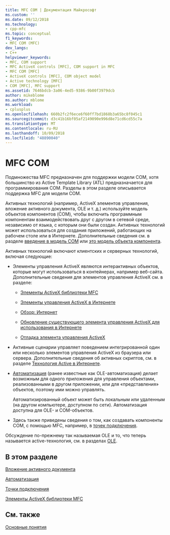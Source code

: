 ```yaml
---
title: MFC COM | Документация Майкрософт
ms.custom: ''
ms.date: 09/12/2018
ms.technology:
- cpp-mfc
ms.topic: conceptual
f1_keywords:
- MFC COM (MFC)
dev_langs:
- C++
helpviewer_keywords:
- MFC, COM support
- MFC ActiveX controls [MFC], COM support in MFC
- MFC COM [MFC]
- ActiveX controls [MFC], COM object model
- Active technology [MFC]
- COM [MFC], MFC support
ms.assetid: 7646bdcb-3a06-4ed5-9386-9b00f3979dcb
author: mikeblome
ms.author: mblome
ms.workload:
- cplusplus
ms.openlocfilehash: 660b2fc2f6ece6f60ff7bd1868b3a65bc8f045c1
ms.sourcegitcommit: d3c41b16bf05af2149090e996d8e71cd6cd55c7a
ms.translationtype: MT
ms.contentlocale: ru-RU
ms.lasthandoff: 10/09/2018
ms.locfileid: "48890040"
---
```

# <a name="mfc-com"></a>MFC COM

Подмножества MFC предназначен для поддержки модели COM, хотя большинство из Active Template Library (ATL) предназначается для программирования COM. Разделы в этом разделе описывается поддержка MFC для модели COM.

Активных технологий (например, ActiveX элементов управления, вложение активного документа, OLE и т. д.) используйте модель объектов компонентов (COM), чтобы включить программным компонентам взаимодействовать друг с другом в сетевой среде, независимо от языка, с которым они были создан. Активных технологий может использоваться для создания приложений, работающих на рабочем столе или в Интернете. Дополнительные сведения см. в разделе [введение в модель COM](../atl/introduction-to-com.md) или [это модель объекта компонента](/windows/desktop/com/the-component-object-model).

Активных технологий включают клиентских и серверных технологий, включая следующие:

- Элементы управления ActiveX являются интерактивных объектов, которые могут использоваться в контейнерах, например веб-сайта. Дополнительные сведения для элементов управления ActiveX см. в разделе:

   - [Элементы ActiveX библиотеки MFC](../mfc/mfc-activex-controls.md)

   - [Элементы управления ActiveX в Интернете](../mfc/activex-controls-on-the-internet.md)

   - [Обзор: Интернет](../mfc/mfc-internet-programming-basics.md)

   - [Обновление существующего элемента управления ActiveX для использования в Интернете](../mfc/upgrading-an-existing-activex-control.md)

   - [Отладка элемента управления ActiveX](/visualstudio/debugger/how-to-debug-an-activex-control)

- Активные сценарии управляет поведением интегрированной один или несколько элементов управления ActiveX из браузера или сервера. Дополнительные сведения об активных скриптов, см. в разделе [Технология Active в Интернете](../mfc/active-technology-on-the-internet.md).

- [Автоматизация](../mfc/automation.md) (ранее известные как OLE-автоматизация) делает возможным для одного приложения для управления объектами, реализованными в другом приложении, или для «представления» объектов, поэтому ими можно управлять.

     Автоматизированный объект может быть локальным или удаленным (на другом компьютере, доступном по сети). Автоматизация доступна для OLE- и COM-объектов.

- Здесь также приведены сведения о том, как создавать компоненты COM, с помощью MFC, например, в [точек подключения](../mfc/connection-points.md).

Обсуждение по-прежнему так называемая OLE и то, что теперь называется active-технология, см. в разделах [OLE](../mfc/ole-in-mfc.md).

## <a name="in-this-section"></a>В этом разделе

[Вложение активного документа](../mfc/active-document-containment.md)

[Автоматизация](../mfc/automation.md)

[Точки подключения](../mfc/connection-points.md)

[Элементы ActiveX библиотеки MFC](../mfc/mfc-activex-controls.md)

## <a name="see-also"></a>См. также

[Основные понятия](../mfc/mfc-concepts.md)

